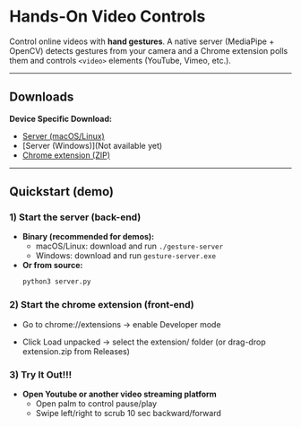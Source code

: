 # Hands-On Video Controls

Control online videos with **hand gestures**. A native server (MediaPipe + OpenCV) detects gestures from your camera and a Chrome extension polls them and controls `<video>` elements (YouTube, Vimeo, etc.).

---

## Downloads

**Device Specific Download:**

- [Server (macOS/Linux)](https://github.com/ebaek44/hand-tracker-1/releases/download/v1.0.0/gesture-server)
- [Server (Windows)](Not available yet)
- [Chrome extension (ZIP)](https://github.com/ebaek44/hand-tracker-1/releases/download/v1.0.0/extension.zip)

---

## Quickstart (demo)

### 1) Start the server (back-end)

- **Binary (recommended for demos):**
  - macOS/Linux: download and run `./gesture-server`
  - Windows: download and run `gesture-server.exe`
- **Or from source:**
  ```bash
  python3 server.py
  ```

### 2) Start the chrome extension (front-end)

- Go to chrome://extensions → enable Developer mode

- Click Load unpacked → select the extension/ folder
  (or drag-drop extension.zip from Releases)

### 3) Try It Out!!!

- **Open Youtube or another video streaming platform**
  - Open palm to control pause/play
  - Swipe left/right to scrub 10 sec backward/forward
